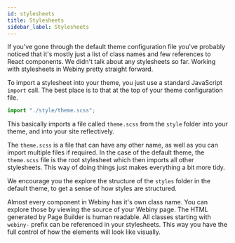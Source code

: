 ```yaml
---
id: stylesheets
title: Stylesheets
sidebar_label: Stylesheets
---
```


If you've gone through the default theme configuration file you've probably noticed that it's mostly just a list of class names and few references to React components. We didn't talk about any stylesheets so far. Working with stylesheets in Webiny pretty straight forward.

To import a stylesheet into your theme, you just use a standard JavaScript `import` call. The best place is to that at the top of your theme configuration file.

```js
import "./style/theme.scss";
```

This basically imports a file called `theme.scss` from the `style` folder into your theme, and into your site reflectively. 

The `theme.scss` is a file that can have any other name, as well as you can import multiple files if required. In the case of the  default theme, the `theme.scss` file is the root stylesheet which then imports all other stylesheets. This way of doing things just makes everything a bit more tidy.

We encourage you the explore the structure of the `styles` folder in the default theme, to get a sense of how styles are structured.

Almost every component in Webiny has it's own class name. You can explore those by viewing the source of your Webiny page. The HTML generated by Page Builder is human readable. All classes starting with `webiny-` prefix can be referenced in your stylesheets. This way you have the full control of how the elements will look like visually.